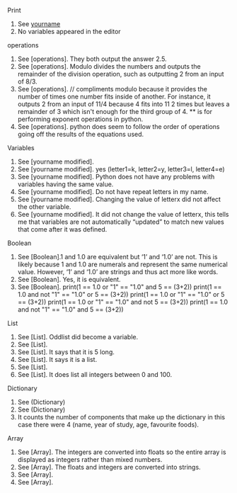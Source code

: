 Print
1) See [yourname](https://github.com/Nomesy/Comp-psy/blob/main/Assignment%202/yourname.py)
2) No variables appeared in the editor

operations
1) See [operations]. They both output the answer 2.5.
2) See [operations]. Modulo divides the numbers and outputs the remainder of the division operation, such as outputting 2 from an input of 8/3.
3) See [operations]. // compliments modulo because it provides the number of times one number fits inside of another. For instance, it outputs 2 from an input of 11/4  because 4 fits into 11 2 times but leaves a remainder of 3 which isn't enough for the third group of 4. ** is for performing exponent operations in python.
5) See [operations]. python does seem to follow the order of operations going off the results of the equations used.


Variables
1) See [yourname modified].
2) See [yourname modified]. yes (letter1=k, letter2=y, letter3=l,  letter4=e)
3) See [yourname modified]. Python does not have any problems with variables having the same value.
4) See [yourname modified]. Do not have repeat letters in my name.
5) See [yourname modified]. Changing the value of letterx did not affect the other variable.
6) See [yourname modified]. It did not change the value of letterx, this tells me that variables are not automatically “updated” to match new values that come after it was defined.


Boolean
1) See [Boolean].1 and 1.0 are equivalent but ‘1’ and ‘1.0’ are not. This is likely because 1 and 1.0 are numerals and represent the same numerical value. However,  ‘1’ and ‘1.0’ are strings and thus act more like words.
2) See [Boolean]. Yes, it is equivalent.
3) See [Boolean].
            print(1 == 1.0 or "1" == "1.0" and 5 == (3+2))
            print(1 == 1.0 and not "1" == "1.0" or 5 == (3+2))
            print(1 == 1.0 or "1" == "1.0" or 5 == (3+2))
            print(1 == 1.0 or "1" == "1.0" and not 5 == (3+2))
            print(1 == 1.0 and not "1" == "1.0" and 5 == (3+2))       

List
1) See [List]. Oddlist did become a variable.
2) See [List].
3) See [List]. It says that it is 5 long.
4) See [List]. It says it is a list.
5) See [List].
6) See [List]. It does list all integers between 0 and 100.


Dictionary
1) See (Dictionary)
2) See (Dictionary)
3) It counts the number of components that make up the dictionary in this case there were 4 (name, year of study, age, favourite foods).

Array
1) See [Array]. The integers are converted into floats so the entire array is displayed as integers rather than mixed numbers.
2) See [Array]. The floats and integers are converted into strings.
3) See [Array].
4) See [Array].


